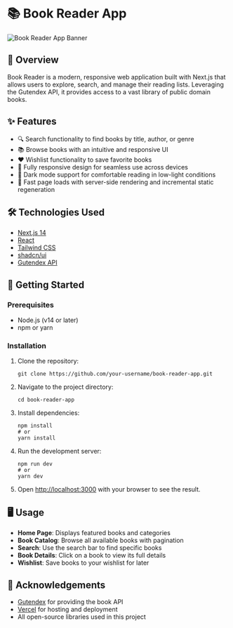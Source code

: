 # 📚 Book Reader App

![Book Reader App Banner](/images/banner.png)

## 📖 Overview

Book Reader is a modern, responsive web application built with Next.js that allows users to explore, search, and manage their reading lists. Leveraging the Gutendex API, it provides access to a vast library of public domain books.

## ✨ Features

- 🔍 Search functionality to find books by title, author, or genre
- 📚 Browse books with an intuitive and responsive UI
- ❤️ Wishlist functionality to save favorite books
- 📱 Fully responsive design for seamless use across devices
- 🌙 Dark mode support for comfortable reading in low-light conditions
- 🚀 Fast page loads with server-side rendering and incremental static regeneration

## 🛠️ Technologies Used

- [Next.js 14](https://nextjs.org/)
- [React](https://reactjs.org/)
- [Tailwind CSS](https://tailwindcss.com/)
- [shadcn/ui](https://ui.shadcn.com/)
- [Gutendex API](https://gutendex.com/)

## 🚀 Getting Started

### Prerequisites

- Node.js (v14 or later)
- npm or yarn

### Installation

1. Clone the repository:

   ```
   git clone https://github.com/your-username/book-reader-app.git
   ```

2. Navigate to the project directory:

   ```
   cd book-reader-app
   ```

3. Install dependencies:

   ```
   npm install
   # or
   yarn install
   ```

4. Run the development server:

   ```
   npm run dev
   # or
   yarn dev
   ```

5. Open [http://localhost:3000](http://localhost:3000) with your browser to see the result.

## 🖥️ Usage

- **Home Page**: Displays featured books and categories
- **Book Catalog**: Browse all available books with pagination
- **Search**: Use the search bar to find specific books
- **Book Details**: Click on a book to view its full details
- **Wishlist**: Save books to your wishlist for later

## 👏 Acknowledgements

- [Gutendex](https://gutendex.com/) for providing the book API
- [Vercel](https://vercel.com/) for hosting and deployment
- All open-source libraries used in this project
